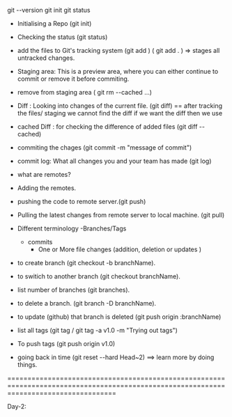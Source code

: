git --version
git init
git status


- Initialising a Repo (git init)
- Checking the status (git status)
- add the files to Git's tracking system (git add <filename or directory>)
  ( git add . ) => stages all untracked changes. 
- Staging area: This is a preview area, where you can either continue to commit or remove it before commiting.
- remove from staging area ( git rm --cached <file>...)
- Diff : Looking into changes of the current file. (git diff)
  == after tracking the files/ staging we cannot find the diff if we want the diff then we use
- cached Diff : for checking the difference of added files (git diff --cached)
- commiting the chages (git commit -m "message of commit")
- commit log: What all changes you and your team has made (git log)

- what are remotes?
- Adding the remotes.
- pushing the code to remote server.(git push)
- Pulling the latest changes from remote server to local machine. (git pull)

- Different terminology
  -Branches/Tags
    - commits
      - One or More file changes (addition, deletion or updates )

- to create branch (git checkout -b branchName).
- to switich to another branch (git checkout branchName).
- list number of branches (git branches).
- to delete a branch. (git branch -D branchName).
- to update (github) that branch is deleted (git push origin :branchName)
- list all tags (git tag / git tag -a v1.0 -m "Trying out tags")
- To push tags (git push origin v1.0)
- going back in time (git reset --hard Head~2) ==> learn more by doing things.


=======================================================================================================================================

Day-2:



